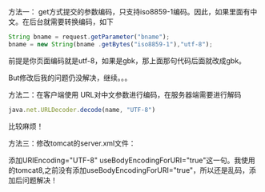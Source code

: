 方法一： get方式提交的参数编码，只支持iso8859-1编码。因此，如果里面有中文。在后台就需要转换编码，如下

```javascript
String bname = request.getParameter("bname");
bname = new String(bname .getBytes("iso8859-1"),"utf-8");
```

前提是你页面编码就是utf-8，如果是gbk，那上面那句代码后面就改成gbk。

But修改后我的问题仍没解决，继续。。。



方法二：在客户端使用 URL对中文参数进行编码，在服务器端需要进行解码

```javascript
java.net.URLDecoder.decode(name, "UTF-8")
```

比较麻烦！



方法三：修改tomcat的server.xml文件：



<Connector connectionTimeout="20000" port="8080" protocol="HTTP/1.1" redirectPort="8443" URIEncoding="UTF-8" useBodyEncodingForURI="true"/>



添加URIEncoding="UTF-8" useBodyEncodingForURI="true"这一句。我使用的tomcat8,之前没有添加useBodyEncodingForURI="true"，所以还是乱码，添加后问题解决！